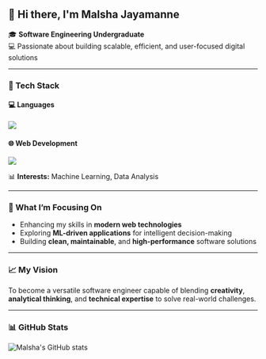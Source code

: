 ## 👋 Hi there, I'm **Malsha Jayamanne**  

🎓 **Software Engineering Undergraduate**  
💻 Passionate about building scalable, efficient, and user-focused digital solutions  

---

### 🧠 Tech Stack  
#### 💻 Languages
<p>
  <img src="https://skillicons.dev/icons?i=python,c,js" />
</p>

#### 🌐 Web Development
<p>
  <img src="https://skillicons.dev/icons?i=html,css,react,nodejs" />
</p>

📊 **Interests:** Machine Learning, Data Analysis  

---

### 🚀 What I’m Focusing On  
- Enhancing my skills in **modern web technologies**  
- Exploring **ML-driven applications** for intelligent decision-making  
- Building **clean, maintainable**, and **high-performance** software solutions  

---

### 📈 My Vision  
To become a versatile software engineer capable of blending **creativity**, **analytical thinking**, and **technical expertise** to solve real-world challenges.  

---

### 📊 GitHub Stats  
![Malsha's GitHub stats](https://github-readme-stats.vercel.app/api?username=malshajayamanne&show_icons=true&theme=radical)  


